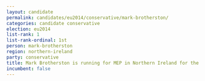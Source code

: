 ```yaml
---
layout: candidate
permalink: candidates/eu2014/conservative/mark-brotherston/
categories: candidate conservative
election: eu2014
list-rank: 1
list-rank-ordinal: 1st
person: mark-brotherston
region: northern-ireland
party: conservative
title: Mark Brotherston is running for MEP in Northern Ireland for the Conservative Party
incumbent: false
---
```

